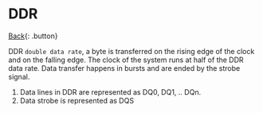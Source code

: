 # DDR

[Back](../index.md#digital-design){: .button}

DDR `double data rate`, a byte is transferred on the rising edge of 
the clock and on the falling edge. The clock of the system runs at half of the
DDR data rate. Data transfer happens in bursts and are ended by the strobe signal.

1. Data lines in DDR are represented as DQ0, DQ1, .. DQn.
2. Data strobe is represented as DQS
